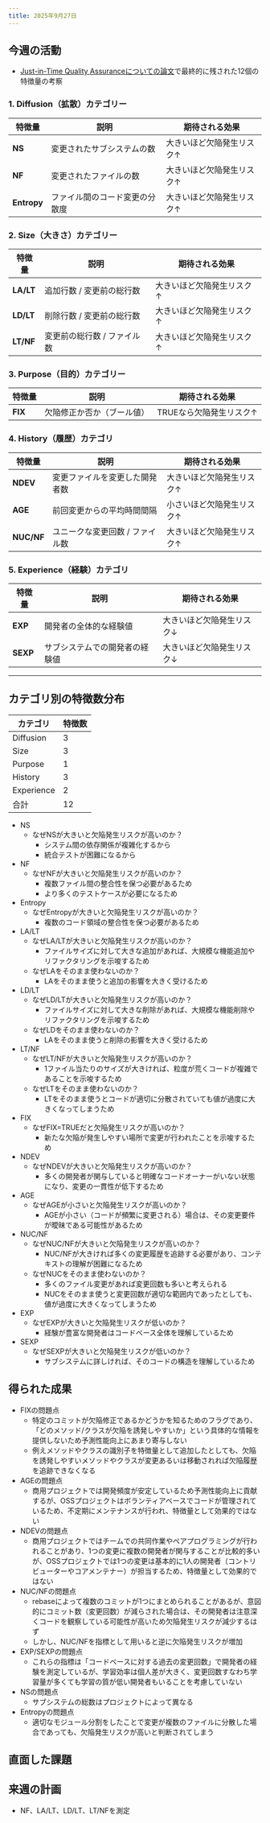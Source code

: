 ```yaml
---
title: 2025年9月27日
---
```

## 今週の活動
- [Just-in-Time Quality  Assuranceについての論文](https://ieeexplore.ieee.org/document/6341763)で最終的に残された12個の特徴量の考察
### 1. Diffusion（拡散）カテゴリー

| 特徴量         | 説明              | 期待される効果       |
| ----------- | --------------- | ------------- |
| **NS**      | 変更されたサブシステムの数   | 大きいほど欠陥発生リスク↑ |
| **NF**      | 変更されたファイルの数     | 大きいほど欠陥発生リスク↑ |
| **Entropy** | ファイル間のコード変更の分散度 | 大きいほど欠陥発生リスク↑ |

### 2. Size（大きさ）カテゴリー

| 特徴量       | 説明              | 期待される効果       |
| --------- | --------------- | ------------- |
| **LA/LT** | 追加行数 / 変更前の総行数  | 大きいほど欠陥発生リスク↑ |
| **LD/LT** | 削除行数 / 変更前の総行数  | 大きいほど欠陥発生リスク↑ |
| **LT/NF** | 変更前の総行数 / ファイル数 | 大きいほど欠陥発生リスク↑ |

### 3. Purpose（目的）カテゴリー

| 特徴量     | 説明            | 期待される効果        |
| ------- | ------------- | -------------- |
| **FIX** | 欠陥修正か否か（ブール値） | TRUEなら欠陥発生リスク↑ |

### 4. History（履歴）カテゴリ

| 特徴量        | 説明                | 期待される効果       |
| ---------- | ----------------- | ------------- |
| **NDEV**   | 変更ファイルを変更した開発者数   | 大きいほど欠陥発生リスク↑ |
| **AGE**    | 前回変更からの平均時間間隔     | 小さいほど欠陥発生リスク↑ |
| **NUC/NF** | ユニークな変更回数 / ファイル数 | 大きいほど欠陥発生リスク↑ |

### 5. Experience（経験）カテゴリ

| 特徴量      | 説明              | 期待される効果       |
| -------- | --------------- | ------------- |
| **EXP**  | 開発者の全体的な経験値     | 大きいほど欠陥発生リスク↓ |
| **SEXP** | サブシステムでの開発者の経験値 | 大きいほど欠陥発生リスク↓ |

---

## カテゴリ別の特徴数分布

| カテゴリ       | 特徴数 |
| ---------- | --- |
| Diffusion  | 3   |
| Size       | 3   |
| Purpose    | 1   |
| History    | 3   |
| Experience | 2   |
| 合計         | 12  |

- NS
	- なぜNSが大きいと欠陥発生リスクが高いのか？
		- システム間の依存関係が複雑化するから
		- 統合テストが困難になるから
- NF
	- なぜNFが大きいと欠陥発生リスクが高いのか？
		- 複数ファイル間の整合性を保つ必要があるため
		- より多くのテストケースが必要になるため
- Entropy
	- なぜEntropyが大きいと欠陥発生リスクが高いのか？
		- 複数のコード領域の整合性を保つ必要があるため
- LA/LT
	- なぜLA/LTが大きいと欠陥発生リスクが高いのか？
		- ファイルサイズに対して大きな追加があれば、大規模な機能追加やリファクタリングを示唆するため
	- なぜLAをそのまま使わないのか？
		- LAをそのまま使うと追加の影響を大きく受けるため
- LD/LT
	- なぜLD/LTが大きいと欠陥発生リスクが高いのか？
		- ファイルサイズに対して大きな削除があれば、大規模な機能削除やリファクタリングを示唆するため
	- なぜLDをそのまま使わないのか？
		- LAをそのまま使うと削除の影響を大きく受けるため
- LT/NF
	- なぜLT/NFが大きいと欠陥発生リスクが高いのか？
		- 1ファイル当たりのサイズが大きければ、粒度が荒くコードが複雑であることを示唆するため
	- なぜLTをそのまま使わないのか？
		- LTをそのまま使うとコードが適切に分散されていても値が過度に大きくなってしまうため
- FIX
	- なぜFIX=TRUEだと欠陥発生リスクが高いのか？
		- 新たな欠陥が発生しやすい場所で変更が行われたことを示唆するため
- NDEV
	- なぜNDEVが大きいと欠陥発生リスクが高いのか？
		- 多くの開発者が関与していると明確なコードオーナーがいない状態になり、変更の一貫性が低下するため
- AGE
	- なぜAGEが小さいと欠陥発生リスクが高いのか？
		- AGEが小さい（コードが頻繁に変更される）場合は、その変更要件が曖昧である可能性があるため
- NUC/NF
	- なぜNUC/NFが大きいと欠陥発生リスクが高いのか？
		- NUC/NFが大きければ多くの変更履歴を追跡する必要があり、コンテキストの理解が困難になるため
	- なぜNUCをそのまま使わないのか？
		- 多くのファイル変更があれば変更回数も多いと考えられる
		- NUCをそのまま使うと変更回数が適切な範囲内であったとしても、値が過度に大きくなってしまうため
- EXP
	- なぜEXPが大きいと欠陥発生リスクが低いのか？
		- 経験が豊富な開発者はコードベース全体を理解しているため
- SEXP
	- なぜSEXPが大きいと欠陥発生リスクが低いのか？
		- サブシステムに詳しければ、そのコードの構造を理解しているため
## 得られた成果
- FIXの問題点
	- 特定のコミットが欠陥修正であるかどうかを知るためのフラグであり、「どのメソッド/クラスが欠陥を誘発しやすいか」という具体的な情報を提供しないため予測性能向上にあまり寄与しない
	- 例えメソッドやクラスの識別子を特徴量として追加したとしても、欠陥を誘発しやすいメソッドやクラスが変更あるいは移動されれば欠陥履歴を追跡できなくなる
- AGEの問題点
	- 商用プロジェクトでは開発頻度が安定しているため予測性能向上に貢献するが、OSSプロジェクトはボランティアベースでコードが管理されているため、不定期にメンテナンスが行われ、特徴量として効果的ではない
- NDEVの問題点
	- 商用プロジェクトではチームでの共同作業やペアプログラミングが行われることがあり、1つの変更に複数の開発者が関与することが比較的多いが、OSSプロジェクトでは1つの変更は基本的に1人の開発者（コントリビューターやコアメンテナー）が担当するため、特徴量として効果的ではない
- NUC/NFの問題点
	- rebaseによって複数のコミットが1つにまとめられることがあるが、意図的にコミット数（変更回数）が減らされた場合は、その開発者は注意深くコードを観察している可能性が高いため欠陥発生リスクが減少するはず
	- しかし、NUC/NFを指標として用いると逆に欠陥発生リスクが増加
- EXP/SEXPの問題点
	- これらの指標は「コードベースに対する過去の変更回数」で開発者の経験を測定しているが、学習効率は個人差が大きく、変更回数すなわち学習量が多くても学習の質が低い開発者もいることを考慮していない
- NSの問題点
	- サブシステムの総数はプロジェクトによって異なる
- Entropyの問題点
	- 適切なモジュール分割をしたことで変更が複数のファイルに分散した場合であっても、欠陥発生リスクが高いと判断されてしまう
## 直面した課題
## 来週の計画
- NF、LA/LT、LD/LT、LT/NFを測定